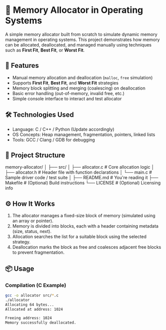 # 🧠 Memory Allocator in Operating Systems

A simple memory allocator built from scratch to simulate dynamic memory management in operating systems. This project demonstrates how memory can be allocated, deallocated, and managed manually using techniques such as **First Fit**, **Best Fit**, or **Worst Fit**.

## 🚀 Features

- Manual memory allocation and deallocation (`malloc`, `free` simulation)
- Supports **First Fit**, **Best Fit**, and **Worst Fit** strategies
- Memory block splitting and merging (coalescing) on deallocation
- Basic error handling (out-of-memory, invalid free, etc.)
- Simple console interface to interact and test allocator

## 🛠️ Technologies Used

- Language: C / C++ / Python (Update accordingly)
- OS Concepts: Heap management, fragmentation, pointers, linked lists
- Tools: GCC / Clang / GDB for debugging

## 📁 Project Structure
memory-allocator/
│
├── src/
│ ├── allocator.c # Core allocation logic
│ ├── allocator.h # Header file with function declarations
│ └── main.c # Sample driver code / test suite
│
├── README.md # You're reading it
├── Makefile # (Optional) Build instructions
└── LICENSE # (Optional) Licensing info

## ⚙️ How It Works

1. The allocator manages a fixed-size block of memory (simulated using an array or pointer).
2. Memory is divided into blocks, each with a header containing metadata (size, status, next).
3. Allocation searches the list for a suitable block using the selected strategy.
4. Deallocation marks the block as free and coalesces adjacent free blocks to prevent fragmentation.

## 📦 Usage

### Compilation (C Example)

```bash
gcc -o allocator src/*.c
./allocator
Allocating 64 bytes...
Allocated at address: 1024

Freeing address: 1024
Memory successfully deallocated.



